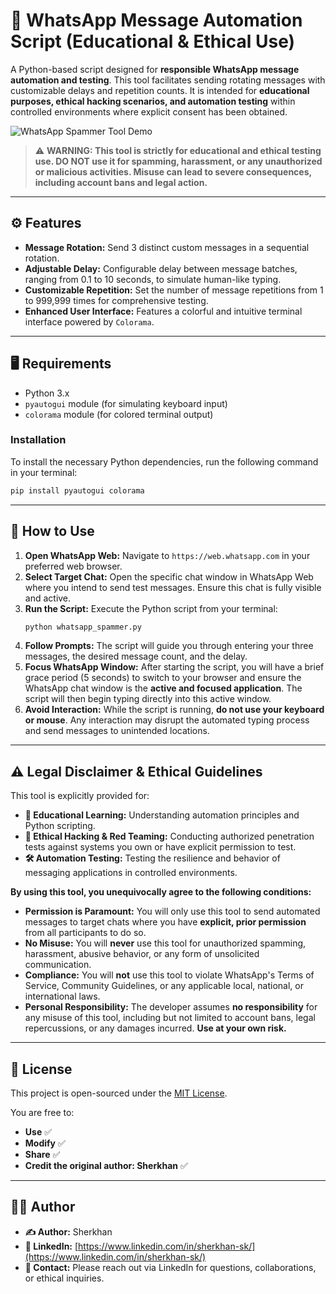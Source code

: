# 💬 WhatsApp Message Automation Script (Educational & Ethical Use)

A Python-based script designed for **responsible WhatsApp message automation and testing**. This tool facilitates sending rotating messages with customizable delays and repetition counts. It is intended for **educational purposes, ethical hacking scenarios, and automation testing** within controlled environments where explicit consent has been obtained.

![WhatsApp Spammer Tool Demo](https://github.com/anjanlog1/whatsapp-spammer-tool/blob/f1e9d7f26fa3e13cafd20692a7b3ac7aa291f36a/whatsapp_spammer.png)

> ⚠️ **WARNING: This tool is strictly for educational and ethical testing use. DO NOT use it for spamming, harassment, or any unauthorized or malicious activities. Misuse can lead to severe consequences, including account bans and legal action.**

---

## ⚙️ Features

* **Message Rotation:** Send 3 distinct custom messages in a sequential rotation.
* **Adjustable Delay:** Configurable delay between message batches, ranging from 0.1 to 10 seconds, to simulate human-like typing.
* **Customizable Repetition:** Set the number of message repetitions from 1 to 999,999 times for comprehensive testing.
* **Enhanced User Interface:** Features a colorful and intuitive terminal interface powered by `Colorama`.

---

## 🖥️ Requirements

* Python 3.x
* `pyautogui` module (for simulating keyboard input)
* `colorama` module (for colored terminal output)

### Installation

To install the necessary Python dependencies, run the following command in your terminal:

```bash
pip install pyautogui colorama
````

-----

## 🚀 How to Use

1.  **Open WhatsApp Web:** Navigate to `https://web.whatsapp.com` in your preferred web browser.
2.  **Select Target Chat:** Open the specific chat window in WhatsApp Web where you intend to send test messages. Ensure this chat is fully visible and active.
3.  **Run the Script:** Execute the Python script from your terminal:
    ```bash
    python whatsapp_spammer.py
    ```
4.  **Follow Prompts:** The script will guide you through entering your three messages, the desired message count, and the delay.
5.  **Focus WhatsApp Window:** After starting the script, you will have a brief grace period (5 seconds) to switch to your browser and ensure the WhatsApp chat window is the **active and focused application**. The script will then begin typing directly into this active window.
6.  **Avoid Interaction:** While the script is running, **do not use your keyboard or mouse**. Any interaction may disrupt the automated typing process and send messages to unintended locations.

-----

## ⚠️ Legal Disclaimer & Ethical Guidelines

This tool is explicitly provided for:

  * **📘 Educational Learning:** Understanding automation principles and Python scripting.
  * **🧪 Ethical Hacking & Red Teaming:** Conducting authorized penetration tests against systems you own or have explicit permission to test.
  * **🛠️ Automation Testing:** Testing the resilience and behavior of messaging applications in controlled environments.

**By using this tool, you unequivocally agree to the following conditions:**

  * **Permission is Paramount:** You will only use this tool to send automated messages to target chats where you have **explicit, prior permission** from all participants to do so.
  * **No Misuse:** You will **never** use this tool for unauthorized spamming, harassment, abusive behavior, or any form of unsolicited communication.
  * **Compliance:** You will **not** use this tool to violate WhatsApp's Terms of Service, Community Guidelines, or any applicable local, national, or international laws.
  * **Personal Responsibility:** The developer assumes **no responsibility** for any misuse of this tool, including but not limited to account bans, legal repercussions, or any damages incurred. **Use at your own risk.**

-----

## 📄 License

This project is open-sourced under the [MIT License](https://www.google.com/search?q=LICENSE).

You are free to:

  * **Use** ✅
  * **Modify** ✅
  * **Share** ✅
  * **Credit the original author: Sherkhan** ✅

-----

## 👨‍💻 Author

  * **✍️ Author:** Sherkhan
  * **🔗 LinkedIn:** [https://www.linkedin.com/in/sherkhan-sk/](https://www.linkedin.com/in/sherkhan-sk/)
  * **📧 Contact:** Please reach out via LinkedIn for questions, collaborations, or ethical inquiries.

